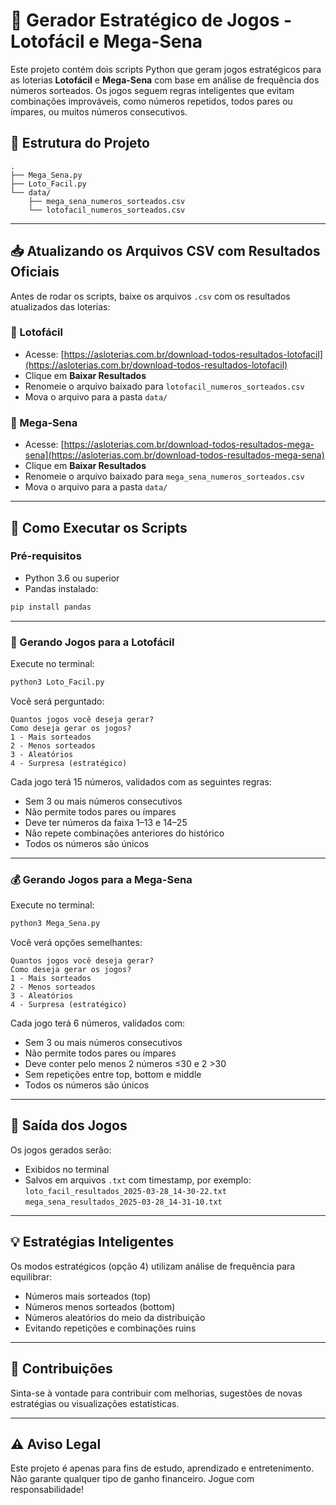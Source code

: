 # 🎲 Gerador Estratégico de Jogos - Lotofácil e Mega-Sena

Este projeto contém dois scripts Python que geram jogos estratégicos para as loterias **Lotofácil** e **Mega-Sena** com base em análise de frequência dos números sorteados. Os jogos seguem regras inteligentes que evitam combinações improváveis, como números repetidos, todos pares ou ímpares, ou muitos números consecutivos.

## 📂 Estrutura do Projeto

```
.
├── Mega_Sena.py
├── Loto_Facil.py
└── data/
    ├── mega_sena_numeros_sorteados.csv
    └── lotofacil_numeros_sorteados.csv
```

---

## 📥 Atualizando os Arquivos CSV com Resultados Oficiais

Antes de rodar os scripts, baixe os arquivos `.csv` com os resultados atualizados das loterias:

### 🔹 Lotofácil
- Acesse: [https://asloterias.com.br/download-todos-resultados-lotofacil](https://asloterias.com.br/download-todos-resultados-lotofacil)
- Clique em **Baixar Resultados**
- Renomeie o arquivo baixado para `lotofacil_numeros_sorteados.csv`
- Mova o arquivo para a pasta `data/`

### 🔹 Mega-Sena
- Acesse: [https://asloterias.com.br/download-todos-resultados-mega-sena](https://asloterias.com.br/download-todos-resultados-mega-sena)
- Clique em **Baixar Resultados**
- Renomeie o arquivo baixado para `mega_sena_numeros_sorteados.csv`
- Mova o arquivo para a pasta `data/`

---

## 🚀 Como Executar os Scripts

### Pré-requisitos

- Python 3.6 ou superior
- Pandas instalado:
```bash
pip install pandas
```

---

### 🎰 Gerando Jogos para a Lotofácil

Execute no terminal:

```bash
python3 Loto_Facil.py
```

Você será perguntado:

```text
Quantos jogos você deseja gerar?
Como deseja gerar os jogos?
1 - Mais sorteados
2 - Menos sorteados
3 - Aleatórios
4 - Surpresa (estratégico)
```

Cada jogo terá 15 números, validados com as seguintes regras:

- Sem 3 ou mais números consecutivos
- Não permite todos pares ou ímpares
- Deve ter números da faixa 1–13 e 14–25
- Não repete combinações anteriores do histórico
- Todos os números são únicos

---

### 💰 Gerando Jogos para a Mega-Sena

Execute no terminal:

```bash
python3 Mega_Sena.py
```

Você verá opções semelhantes:

```text
Quantos jogos você deseja gerar?
Como deseja gerar os jogos?
1 - Mais sorteados
2 - Menos sorteados
3 - Aleatórios
4 - Surpresa (estratégico)
```

Cada jogo terá 6 números, validados com:

- Sem 3 ou mais números consecutivos
- Não permite todos pares ou ímpares
- Deve conter pelo menos 2 números ≤30 e 2 >30
- Sem repetições entre top, bottom e middle
- Todos os números são únicos

---

## 💾 Saída dos Jogos

Os jogos gerados serão:

- Exibidos no terminal
- Salvos em arquivos `.txt` com timestamp, por exemplo:  
  `loto_facil_resultados_2025-03-28_14-30-22.txt`  
  `mega_sena_resultados_2025-03-28_14-31-10.txt`

---

## 💡 Estratégias Inteligentes

Os modos estratégicos (opção 4) utilizam análise de frequência para equilibrar:

- Números mais sorteados (top)
- Números menos sorteados (bottom)
- Números aleatórios do meio da distribuição
- Evitando repetições e combinações ruins

---

## 🤝 Contribuições

Sinta-se à vontade para contribuir com melhorias, sugestões de novas estratégias ou visualizações estatísticas.

---

## ⚠️ Aviso Legal

Este projeto é apenas para fins de estudo, aprendizado e entretenimento. Não garante qualquer tipo de ganho financeiro. Jogue com responsabilidade!
